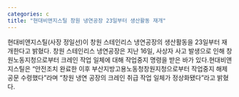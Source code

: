 ```yaml
---
categories: c
title: "현대비앤지스틸 창원 냉연공장 23일부터 생산활동 재개"
---
```

현대비앤지스틸(사장 정일선)이 창원 스테인리스 냉연공장의 생산활동을 23일부터 재개한다고 밝혔다. 창원 스테인리스 냉연공장은 지난 16일, 사상자 사고 발생으로 인해 창원노동지청으로부터 크레인 작업 일체에 대해 작업중지 명령을 받은 바가 있다.현대비앤지스틸은 “안전조치 완료한 이후 부산지방고용노동청창원지청으로부터 작업중지 해제 공문 수령했다”라며 “창원 냉연 공장의 크레인 취급 작업 일체가 정상화됐다”라고 밝혔다.